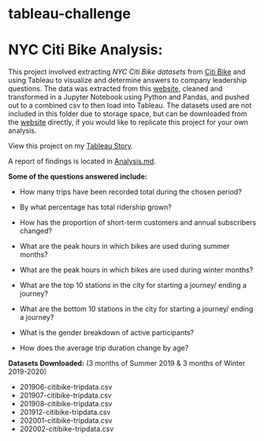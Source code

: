 # tableau-challenge
# NYC Citi Bike Analysis:
This project involved extracting *NYC Citi Bike datasets* from [Citi Bike](https://ride.citibikenyc.com/system-data) and using Tableau to visualize and determine answers to company leadership questions. The data was extracted from this [website](https://ride.citibikenyc.com/system-data), cleaned and transformed in a Jupyter Notebook using Python and Pandas, and pushed out to a combined csv to then load into Tableau. The datasets used are not included in this folder due to storage space, but can be downloaded from the [website](https://ride.citibikenyc.com/system-data) directly, if you would like to replicate this project for your own analysis.

View this project on my [Tableau Story](https://public.tableau.com/app/profile/julia.brunett1429/viz/CitiBikeAnalysis_16279470544550/CitiBikeAnalysis).

A report of findings is located in [Analysis.md](./Analysis.md).


**Some of the questions answered include:**
* How many trips have been recorded total during the chosen period?

* By what percentage has total ridership grown?

* How has the proportion of short-term customers and annual subscribers changed?

* What are the peak hours in which bikes are used during summer months?

* What are the peak hours in which bikes are used during winter months?

* What are the top 10 stations in the city for starting a journey/ ending a journey?

* What are the bottom 10 stations in the city for starting a journey/ ending a journey?

* What is the gender breakdown of active participants?

* How does the average trip duration change by age?


**Datasets Downloaded:** (3 months of Summer 2019 & 3 months of Winter 2019-2020)
- 201906-citibike-tripdata.csv
- 201907-citibike-tripdata.csv
- 201908-citibike-tripdata.csv
- 201912-citibike-tripdata.csv
- 202001-citibike-tripdata.csv
- 202002-citibike-tripdata.csv


